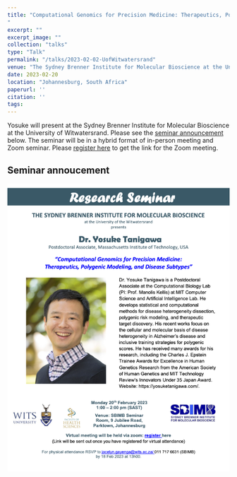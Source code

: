 ```yaml
---
title: "Computational Genomics for Precision Medicine: Therapeutics, Polygenic Modeling, and Disease Subtypes
"
excerpt: ""
excerpt_image: ""
collection: "talks"
type: "Talk"
permalink: "/talks/2023-02-02-UofWitwatersrand"
venue: "The Sydney Brenner Institute for Molecular Bioscience at the University of the Witwatersrand"
date: 2023-02-20
location: "Johannesburg, South Africa"
paperurl: ''
citation: ''
tags:
---
```



Yosuke will present at the Sydney Brenner Institute for Molecular Bioscience at the University of Witwatersrand. Please see the [seminar announcement](/files/2023/2023-02-20-UofWitwatersrand.pdf) below. The seminar will be in a hybrid format of in-person meeting and Zoom seminar. Please [register here](https://wits-za.zoom.us/meeting/register/tJcsd-uorTktHtwK2gdxCfg1DG2SOi75bWAy) to get the link for the Zoom meeting.

## Seminar annoucement

[![seminar announcement](/files/2023/2023-02-20-UofWitwatersrand.png)](/files/2023/2023-02-20-UofWitwatersrand.pdf)

